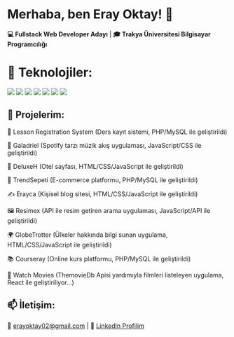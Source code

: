 # Merhaba, ben Eray Oktay! 👋  
**💻 Fullstack Web Developer Adayı** | **🎓 Trakya Üniversitesi Bilgisayar Programcılığı**

# 🔨 Teknolojiler:
<img src="https://img.shields.io/badge/React-61DAFB?logo=react&logoColor=white" />
<img src="https://img.shields.io/badge/PHP-777BB4?logo=php&logoColor=white" />
<img src="https://img.shields.io/badge/MySQL-4479A1?logo=mysql&logoColor=white" />
<img src="https://img.shields.io/badge/JavaScript-F7DF1E?logo=javascript&logoColor=black" />
<img src="https://img.shields.io/badge/HTML5-E34F26?logo=html5&logoColor=white" />
<img src="https://img.shields.io/badge/CSS3-1572B6?logo=css3&logoColor=white" />
<img src="https://img.shields.io/badge/ASP.NET-512BD4?logo=dot-net&logoColor=white" />

## 🚀 Projelerim:

📝 Lesson Registration System
(Ders kayıt sistemi, PHP/MySQL ile geliştirildi)



🎵 Galadriel
(Spotify tarzı müzik akış uygulaması, JavaScript/CSS ile geliştirildi)



🏨 DeluxeH
(Otel sayfası, HTML/CSS/JavaScript ile geliştirildi)



🛒 TrendSepeti
(E-commerce platformu, PHP/MySQL ile geliştirildi)



✍️ Erayca
(Kişisel blog sitesi, HTML/CSS/JavaScript ile geliştirildi)



🖼️ Resimex
(API ile resim getiren arama uygulaması, JavaScript/API ile geliştirildi)



🌍 GlobeTrotter
(Ülkeler hakkında bilgi sunan uygulama, HTML/CSS/JavaScript ile geliştirildi)



📚 Courseray
(Online kurs platformu, PHP/MySQL ile geliştirildi)



🎥 Watch Movies
(ThemovieDb Apisi yardımıyla filmleri listeleyen uygulama, React ile geliştiriliyor...)




## 📫 **İletişim:**  
📧 erayoktay02@gmail.com | 🔗 [LinkedIn Profilim](https://www.linkedin.com/in/eray-oktay-b80098296/)
